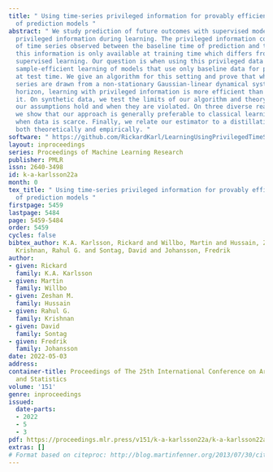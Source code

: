 ```yaml
---
title: " Using time-series privileged information for provably efficient learning
  of prediction models "
abstract: " We study prediction of future outcomes with supervised models that use
  privileged information during learning. The privileged information comprises samples
  of time series observed between the baseline time of prediction and the future outcome;
  this information is only available at training time which differs from the traditional
  supervised learning. Our question is when using this privileged data leads to more
  sample-efficient learning of models that use only baseline data for predictions
  at test time. We give an algorithm for this setting and prove that when the time
  series are drawn from a non-stationary Gaussian-linear dynamical system of fixed
  horizon, learning with privileged information is more efficient than learning without
  it. On synthetic data, we test the limits of our algorithm and theory, both when
  our assumptions hold and when they are violated. On three diverse real-world datasets,
  we show that our approach is generally preferable to classical learning, particularly
  when data is scarce. Finally, we relate our estimator to a distillation approach
  both theoretically and empirically. "
software: " https://github.com/RickardKarl/LearningUsingPrivilegedTimeSeries "
layout: inproceedings
series: Proceedings of Machine Learning Research
publisher: PMLR
issn: 2640-3498
id: k-a-karlsson22a
month: 0
tex_title: " Using time-series privileged information for provably efficient learning
  of prediction models "
firstpage: 5459
lastpage: 5484
page: 5459-5484
order: 5459
cycles: false
bibtex_author: K.A. Karlsson, Rickard and Willbo, Martin and Hussain, Zeshan M. and
  Krishnan, Rahul G. and Sontag, David and Johansson, Fredrik
author:
- given: Rickard
  family: K.A. Karlsson
- given: Martin
  family: Willbo
- given: Zeshan M.
  family: Hussain
- given: Rahul G.
  family: Krishnan
- given: David
  family: Sontag
- given: Fredrik
  family: Johansson
date: 2022-05-03
address:
container-title: Proceedings of The 25th International Conference on Artificial Intelligence
  and Statistics
volume: '151'
genre: inproceedings
issued:
  date-parts:
  - 2022
  - 5
  - 3
pdf: https://proceedings.mlr.press/v151/k-a-karlsson22a/k-a-karlsson22a.pdf
extras: []
# Format based on citeproc: http://blog.martinfenner.org/2013/07/30/citeproc-yaml-for-bibliographies/
---
```

